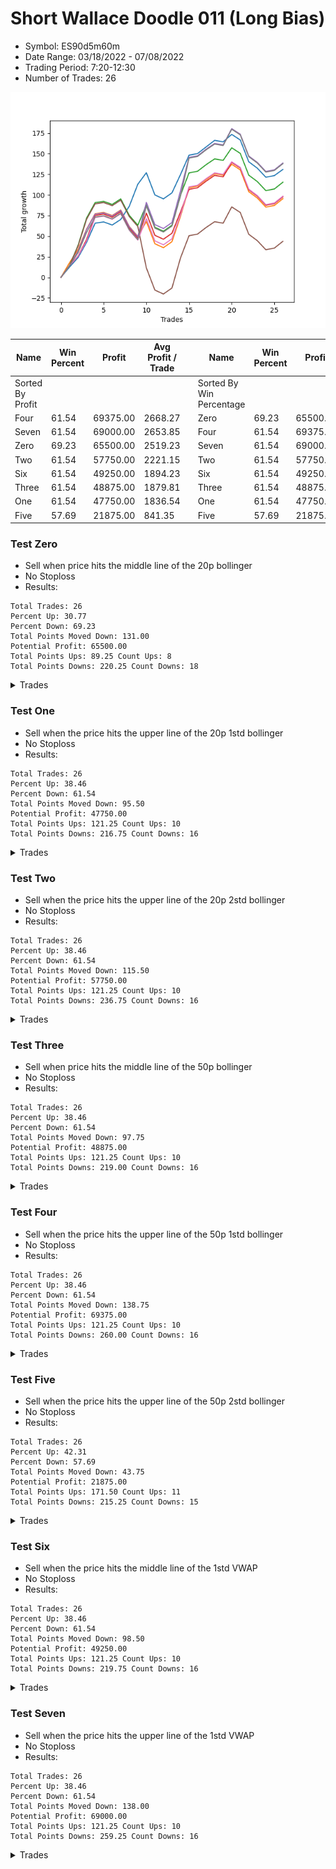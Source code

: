 # Short Wallace Doodle 011 (Long Bias)
- Symbol: ES90d5m60m
- Date Range: 03/18/2022 - 07/08/2022
- Trading Period: 7:20-12:30
- Number of Trades: 26

![Plot](ShortWallace_011ES90d5m60m(LongBias).png)

| Name | Win Percent | Profit | Avg Profit / Trade |     | Name | Win Percent | Profit | Avg Profit / Trade |
| ---- | ----------- | ------ | ------------------ | --- | ---- | ----------- | ------ | ------------------ |
| Sorted By <br> Profit | | | | | Sorted By <br> Win Percentage ||||
| Four | 61.54 | 69375.00 | 2668.27 |     | Zero | 69.23 | 65500.00 | 2519.23 |
| Seven | 61.54 | 69000.00 | 2653.85 |     | Four | 61.54 | 69375.00 | 2668.27 |
| Zero | 69.23 | 65500.00 | 2519.23 |     | Seven | 61.54 | 69000.00 | 2653.85 |
| Two | 61.54 | 57750.00 | 2221.15 |     | Two | 61.54 | 57750.00 | 2221.15 |
| Six | 61.54 | 49250.00 | 1894.23 |     | Six | 61.54 | 49250.00 | 1894.23 |
| Three | 61.54 | 48875.00 | 1879.81 |     | Three | 61.54 | 48875.00 | 1879.81 |
| One | 61.54 | 47750.00 | 1836.54 |     | One | 61.54 | 47750.00 | 1836.54 |
| Five | 57.69 | 21875.00 | 841.35 |     | Five | 57.69 | 21875.00 | 841.35 |

### Test Zero
* Sell when price hits the middle line of the 20p bollinger
* No Stoploss
* Results:
```
Total Trades: 26
Percent Up: 30.77
Percent Down: 69.23
Total Points Moved Down: 131.00
Potential Profit: 65500.00
Total Points Ups: 89.25 Count Ups: 8
Total Points Downs: 220.25 Count Downs: 18
```

<details><summary>Trades</summary>

<code>In: 2022-03-24 08:45:00		Out: 2022-03-24 09:17:15		Total Position Time: 32:15		Total Move Down: 12.50		Total to Date: 12.50</code> <br />
<code>In: 2022-04-06 10:55:00		Out: 2022-04-06 11:00:10		Total Position Time: 05:10		Total Move Down: 11.50		Total to Date: 24.00</code> <br />
<code>In: 2022-04-06 11:05:00		Out: 2022-04-06 11:08:10		Total Position Time: 03:10		Total Move Down: 18.50		Total to Date: 42.50</code> <br />
<code>In: 2022-04-06 12:05:00		Out: 2022-04-06 12:23:15		Total Position Time: 18:15		Total Move Down: 23.25		Total to Date: 65.75</code> <br />
<code>In: 2022-04-07 12:15:00		Out: 2022-04-07 12:46:00		Total Position Time: 31:00		Total Move Down: 1.50		Total to Date: 67.25</code> <br />
<code>In: 2022-04-13 08:35:00		Out: 2022-04-13 09:35:55		Total Position Time: 60:55		Total Move Down: -3.75		Total to Date: 63.50</code> <br />
<code>In: 2022-04-19 12:25:00		Out: 2022-04-19 12:46:00		Total Position Time: 21:00		Total Move Down: 6.75		Total to Date: 70.25</code> <br />
<code>In: 2022-04-25 11:35:00		Out: 2022-04-25 12:07:15		Total Position Time: 32:15		Total Move Down: 16.00		Total to Date: 86.25</code> <br />
<code>In: 2022-04-25 11:55:00		Out: 2022-04-25 12:07:15		Total Position Time: 12:15		Total Move Down: 26.75		Total to Date: 113.00</code> <br />
<code>In: 2022-05-04 11:05:00		Out: 2022-05-04 11:07:15		Total Position Time: 02:15		Total Move Down: 14.00		Total to Date: 127.00</code> <br />
<code>In: 2022-05-04 12:15:00		Out: 2022-05-04 12:46:00		Total Position Time: 31:00		Total Move Down: -27.00		Total to Date: 100.00</code> <br />
<code>In: 2022-05-16 10:45:00		Out: 2022-05-16 11:45:55		Total Position Time: 60:55		Total Move Down: -4.75		Total to Date: 95.25</code> <br />
<code>In: 2022-05-17 12:10:00		Out: 2022-05-17 12:46:00		Total Position Time: 36:00		Total Move Down: 7.25		Total to Date: 102.50</code> <br />
<code>In: 2022-05-19 08:50:00		Out: 2022-05-19 09:21:05		Total Position Time: 31:05		Total Move Down: 22.25		Total to Date: 124.75</code> <br />
<code>In: 2022-05-19 12:05:00		Out: 2022-05-19 12:18:20		Total Position Time: 13:20		Total Move Down: 23.50		Total to Date: 148.25</code> <br />
<code>In: 2022-05-27 12:30:00		Out: 2022-05-27 12:46:00		Total Position Time: 16:00		Total Move Down: 2.00		Total to Date: 150.25</code> <br />
<code>In: 2022-05-31 09:05:00		Out: 2022-05-31 10:05:55		Total Position Time: 60:55		Total Move Down: 8.00		Total to Date: 158.25</code> <br />
<code>In: 2022-06-21 12:15:00		Out: 2022-06-21 12:35:35		Total Position Time: 20:35		Total Move Down: 8.00		Total to Date: 166.25</code> <br />
<code>In: 2022-06-27 08:00:00		Out: 2022-06-27 09:00:55		Total Position Time: 60:55		Total Move Down: -1.75		Total to Date: 164.50</code> <br />
<code>In: 2022-06-27 08:30:00		Out: 2022-06-27 09:02:05		Total Position Time: 32:05		Total Move Down: 9.00		Total to Date: 173.50</code> <br />
<code>In: 2022-07-01 11:25:00		Out: 2022-07-01 12:25:55		Total Position Time: 60:55		Total Move Down: -6.75		Total to Date: 166.75</code> <br />
<code>In: 2022-07-05 10:40:00		Out: 2022-07-05 11:40:55		Total Position Time: 60:55		Total Move Down: -26.50		Total to Date: 140.25</code> <br />
<code>In: 2022-07-05 11:40:00		Out: 2022-07-05 12:40:55		Total Position Time: 60:55		Total Move Down: -7.75		Total to Date: 132.50</code> <br />
<code>In: 2022-07-05 11:45:00		Out: 2022-07-05 12:45:55		Total Position Time: 60:55		Total Move Down: -11.00		Total to Date: 121.50</code> <br />
<code>In: 2022-07-06 11:45:00		Out: 2022-07-06 12:45:55		Total Position Time: 60:55		Total Move Down: 2.00		Total to Date: 123.50</code> <br />
<code>In: 2022-07-07 12:20:00		Out: 2022-07-07 12:38:25		Total Position Time: 18:25		Total Move Down: 7.50		Total to Date: 131.00</code> <br />


</details>

### Test One
* Sell when the price hits the upper line of the 20p 1std bollinger
* No Stoploss
* Results:
```
Total Trades: 26
Percent Up: 38.46
Percent Down: 61.54
Total Points Moved Down: 95.50
Potential Profit: 47750.00
Total Points Ups: 121.25 Count Ups: 10
Total Points Downs: 216.75 Count Downs: 16
```

<details><summary>Trades</summary>

<code>In: 2022-03-24 08:45:00		Out: 2022-03-24 09:33:55		Total Position Time: 48:55		Total Move Down: 17.75		Total to Date: 17.75</code> <br />
<code>In: 2022-04-06 10:55:00		Out: 2022-04-06 11:09:45		Total Position Time: 14:45		Total Move Down: 16.00		Total to Date: 33.75</code> <br />
<code>In: 2022-04-06 11:05:00		Out: 2022-04-06 11:09:45		Total Position Time: 04:45		Total Move Down: 24.75		Total to Date: 58.50</code> <br />
<code>In: 2022-04-06 12:05:00		Out: 2022-04-06 12:46:00		Total Position Time: 41:00		Total Move Down: 18.75		Total to Date: 77.25</code> <br />
<code>In: 2022-04-07 12:15:00		Out: 2022-04-07 12:46:00		Total Position Time: 31:00		Total Move Down: 1.50		Total to Date: 78.75</code> <br />
<code>In: 2022-04-13 08:35:00		Out: 2022-04-13 09:35:55		Total Position Time: 60:55		Total Move Down: -3.75		Total to Date: 75.00</code> <br />
<code>In: 2022-04-19 12:25:00		Out: 2022-04-19 12:46:00		Total Position Time: 21:00		Total Move Down: 6.75		Total to Date: 81.75</code> <br />
<code>In: 2022-04-25 11:35:00		Out: 2022-04-25 12:35:55		Total Position Time: 60:55		Total Move Down: -20.00		Total to Date: 61.75</code> <br />
<code>In: 2022-04-25 11:55:00		Out: 2022-04-25 12:46:00		Total Position Time: 51:00		Total Move Down: -12.00		Total to Date: 49.75</code> <br />
<code>In: 2022-05-04 11:05:00		Out: 2022-05-04 11:07:20		Total Position Time: 02:20		Total Move Down: 18.00		Total to Date: 67.75</code> <br />
<code>In: 2022-05-04 12:15:00		Out: 2022-05-04 12:46:00		Total Position Time: 31:00		Total Move Down: -27.00		Total to Date: 40.75</code> <br />
<code>In: 2022-05-16 10:45:00		Out: 2022-05-16 11:45:55		Total Position Time: 60:55		Total Move Down: -4.75		Total to Date: 36.00</code> <br />
<code>In: 2022-05-17 12:10:00		Out: 2022-05-17 12:46:00		Total Position Time: 36:00		Total Move Down: 7.25		Total to Date: 43.25</code> <br />
<code>In: 2022-05-19 08:50:00		Out: 2022-05-19 09:40:30		Total Position Time: 50:30		Total Move Down: 30.75		Total to Date: 74.00</code> <br />
<code>In: 2022-05-19 12:05:00		Out: 2022-05-19 12:24:50		Total Position Time: 19:50		Total Move Down: 34.75		Total to Date: 108.75</code> <br />
<code>In: 2022-05-27 12:30:00		Out: 2022-05-27 12:46:00		Total Position Time: 16:00		Total Move Down: 2.00		Total to Date: 110.75</code> <br />
<code>In: 2022-05-31 09:05:00		Out: 2022-05-31 10:05:55		Total Position Time: 60:55		Total Move Down: 8.00		Total to Date: 118.75</code> <br />
<code>In: 2022-06-21 12:15:00		Out: 2022-06-21 12:46:00		Total Position Time: 31:00		Total Move Down: 7.00		Total to Date: 125.75</code> <br />
<code>In: 2022-06-27 08:00:00		Out: 2022-06-27 09:00:55		Total Position Time: 60:55		Total Move Down: -1.75		Total to Date: 124.00</code> <br />
<code>In: 2022-06-27 08:30:00		Out: 2022-06-27 09:11:20		Total Position Time: 41:20		Total Move Down: 13.25		Total to Date: 137.25</code> <br />
<code>In: 2022-07-01 11:25:00		Out: 2022-07-01 12:25:55		Total Position Time: 60:55		Total Move Down: -6.75		Total to Date: 130.50</code> <br />
<code>In: 2022-07-05 10:40:00		Out: 2022-07-05 11:40:55		Total Position Time: 60:55		Total Move Down: -26.50		Total to Date: 104.00</code> <br />
<code>In: 2022-07-05 11:40:00		Out: 2022-07-05 12:40:55		Total Position Time: 60:55		Total Move Down: -7.75		Total to Date: 96.25</code> <br />
<code>In: 2022-07-05 11:45:00		Out: 2022-07-05 12:45:55		Total Position Time: 60:55		Total Move Down: -11.00		Total to Date: 85.25</code> <br />
<code>In: 2022-07-06 11:45:00		Out: 2022-07-06 12:45:55		Total Position Time: 60:55		Total Move Down: 2.00		Total to Date: 87.25</code> <br />
<code>In: 2022-07-07 12:20:00		Out: 2022-07-07 12:46:00		Total Position Time: 26:00		Total Move Down: 8.25		Total to Date: 95.50</code> <br />


</details>

### Test Two
* Sell when the price hits the upper line of the 20p 2std bollinger
* No Stoploss
* Results:
```
Total Trades: 26
Percent Up: 38.46
Percent Down: 61.54
Total Points Moved Down: 115.50
Potential Profit: 57750.00
Total Points Ups: 121.25 Count Ups: 10
Total Points Downs: 236.75 Count Downs: 16
```

<details><summary>Trades</summary>

<code>In: 2022-03-24 08:45:00		Out: 2022-03-24 09:45:55		Total Position Time: 60:55		Total Move Down: 14.25		Total to Date: 14.25</code> <br />
<code>In: 2022-04-06 10:55:00		Out: 2022-04-06 11:15:15		Total Position Time: 20:15		Total Move Down: 24.50		Total to Date: 38.75</code> <br />
<code>In: 2022-04-06 11:05:00		Out: 2022-04-06 11:15:15		Total Position Time: 10:15		Total Move Down: 33.25		Total to Date: 72.00</code> <br />
<code>In: 2022-04-06 12:05:00		Out: 2022-04-06 12:46:00		Total Position Time: 41:00		Total Move Down: 18.75		Total to Date: 90.75</code> <br />
<code>In: 2022-04-07 12:15:00		Out: 2022-04-07 12:46:00		Total Position Time: 31:00		Total Move Down: 1.50		Total to Date: 92.25</code> <br />
<code>In: 2022-04-13 08:35:00		Out: 2022-04-13 09:35:55		Total Position Time: 60:55		Total Move Down: -3.75		Total to Date: 88.50</code> <br />
<code>In: 2022-04-19 12:25:00		Out: 2022-04-19 12:46:00		Total Position Time: 21:00		Total Move Down: 6.75		Total to Date: 95.25</code> <br />
<code>In: 2022-04-25 11:35:00		Out: 2022-04-25 12:35:55		Total Position Time: 60:55		Total Move Down: -20.00		Total to Date: 75.25</code> <br />
<code>In: 2022-04-25 11:55:00		Out: 2022-04-25 12:46:00		Total Position Time: 51:00		Total Move Down: -12.00		Total to Date: 63.25</code> <br />
<code>In: 2022-05-04 11:05:00		Out: 2022-05-04 11:07:40		Total Position Time: 02:40		Total Move Down: 24.50		Total to Date: 87.75</code> <br />
<code>In: 2022-05-04 12:15:00		Out: 2022-05-04 12:46:00		Total Position Time: 31:00		Total Move Down: -27.00		Total to Date: 60.75</code> <br />
<code>In: 2022-05-16 10:45:00		Out: 2022-05-16 11:45:55		Total Position Time: 60:55		Total Move Down: -4.75		Total to Date: 56.00</code> <br />
<code>In: 2022-05-17 12:10:00		Out: 2022-05-17 12:46:00		Total Position Time: 36:00		Total Move Down: 7.25		Total to Date: 63.25</code> <br />
<code>In: 2022-05-19 08:50:00		Out: 2022-05-19 09:50:55		Total Position Time: 60:55		Total Move Down: 36.50		Total to Date: 99.75</code> <br />
<code>In: 2022-05-19 12:05:00		Out: 2022-05-19 12:46:00		Total Position Time: 41:00		Total Move Down: 27.00		Total to Date: 126.75</code> <br />
<code>In: 2022-05-27 12:30:00		Out: 2022-05-27 12:46:00		Total Position Time: 16:00		Total Move Down: 2.00		Total to Date: 128.75</code> <br />
<code>In: 2022-05-31 09:05:00		Out: 2022-05-31 10:05:55		Total Position Time: 60:55		Total Move Down: 8.00		Total to Date: 136.75</code> <br />
<code>In: 2022-06-21 12:15:00		Out: 2022-06-21 12:46:00		Total Position Time: 31:00		Total Move Down: 7.00		Total to Date: 143.75</code> <br />
<code>In: 2022-06-27 08:00:00		Out: 2022-06-27 09:00:55		Total Position Time: 60:55		Total Move Down: -1.75		Total to Date: 142.00</code> <br />
<code>In: 2022-06-27 08:30:00		Out: 2022-06-27 09:25:30		Total Position Time: 55:30		Total Move Down: 15.25		Total to Date: 157.25</code> <br />
<code>In: 2022-07-01 11:25:00		Out: 2022-07-01 12:25:55		Total Position Time: 60:55		Total Move Down: -6.75		Total to Date: 150.50</code> <br />
<code>In: 2022-07-05 10:40:00		Out: 2022-07-05 11:40:55		Total Position Time: 60:55		Total Move Down: -26.50		Total to Date: 124.00</code> <br />
<code>In: 2022-07-05 11:40:00		Out: 2022-07-05 12:40:55		Total Position Time: 60:55		Total Move Down: -7.75		Total to Date: 116.25</code> <br />
<code>In: 2022-07-05 11:45:00		Out: 2022-07-05 12:45:55		Total Position Time: 60:55		Total Move Down: -11.00		Total to Date: 105.25</code> <br />
<code>In: 2022-07-06 11:45:00		Out: 2022-07-06 12:45:55		Total Position Time: 60:55		Total Move Down: 2.00		Total to Date: 107.25</code> <br />
<code>In: 2022-07-07 12:20:00		Out: 2022-07-07 12:46:00		Total Position Time: 26:00		Total Move Down: 8.25		Total to Date: 115.50</code> <br />


</details>

### Test Three
* Sell when price hits the middle line of the 50p bollinger
* No Stoploss
* Results:
```
Total Trades: 26
Percent Up: 38.46
Percent Down: 61.54
Total Points Moved Down: 97.75
Potential Profit: 48875.00
Total Points Ups: 121.25 Count Ups: 10
Total Points Downs: 219.00 Count Downs: 16
```

<details><summary>Trades</summary>

<code>In: 2022-03-24 08:45:00		Out: 2022-03-24 09:45:55		Total Position Time: 60:55		Total Move Down: 14.25		Total to Date: 14.25</code> <br />
<code>In: 2022-04-06 10:55:00		Out: 2022-04-06 11:08:35		Total Position Time: 13:35		Total Move Down: 11.50		Total to Date: 25.75</code> <br />
<code>In: 2022-04-06 11:05:00		Out: 2022-04-06 11:08:35		Total Position Time: 03:35		Total Move Down: 20.25		Total to Date: 46.00</code> <br />
<code>In: 2022-04-06 12:05:00		Out: 2022-04-06 12:27:15		Total Position Time: 22:15		Total Move Down: 29.25		Total to Date: 75.25</code> <br />
<code>In: 2022-04-07 12:15:00		Out: 2022-04-07 12:46:00		Total Position Time: 31:00		Total Move Down: 1.50		Total to Date: 76.75</code> <br />
<code>In: 2022-04-13 08:35:00		Out: 2022-04-13 09:35:55		Total Position Time: 60:55		Total Move Down: -3.75		Total to Date: 73.00</code> <br />
<code>In: 2022-04-19 12:25:00		Out: 2022-04-19 12:46:00		Total Position Time: 21:00		Total Move Down: 6.75		Total to Date: 79.75</code> <br />
<code>In: 2022-04-25 11:35:00		Out: 2022-04-25 12:35:55		Total Position Time: 60:55		Total Move Down: -20.00		Total to Date: 59.75</code> <br />
<code>In: 2022-04-25 11:55:00		Out: 2022-04-25 12:46:00		Total Position Time: 51:00		Total Move Down: -12.00		Total to Date: 47.75</code> <br />
<code>In: 2022-05-04 11:05:00		Out: 2022-05-04 11:20:50		Total Position Time: 15:50		Total Move Down: 30.25		Total to Date: 78.00</code> <br />
<code>In: 2022-05-04 12:15:00		Out: 2022-05-04 12:46:00		Total Position Time: 31:00		Total Move Down: -27.00		Total to Date: 51.00</code> <br />
<code>In: 2022-05-16 10:45:00		Out: 2022-05-16 11:45:55		Total Position Time: 60:55		Total Move Down: -4.75		Total to Date: 46.25</code> <br />
<code>In: 2022-05-17 12:10:00		Out: 2022-05-17 12:46:00		Total Position Time: 36:00		Total Move Down: 7.25		Total to Date: 53.50</code> <br />
<code>In: 2022-05-19 08:50:00		Out: 2022-05-19 09:37:05		Total Position Time: 47:05		Total Move Down: 25.75		Total to Date: 79.25</code> <br />
<code>In: 2022-05-19 12:05:00		Out: 2022-05-19 12:21:15		Total Position Time: 16:15		Total Move Down: 27.50		Total to Date: 106.75</code> <br />
<code>In: 2022-05-27 12:30:00		Out: 2022-05-27 12:46:00		Total Position Time: 16:00		Total Move Down: 2.00		Total to Date: 108.75</code> <br />
<code>In: 2022-05-31 09:05:00		Out: 2022-05-31 10:05:55		Total Position Time: 60:55		Total Move Down: 8.00		Total to Date: 116.75</code> <br />
<code>In: 2022-06-21 12:15:00		Out: 2022-06-21 12:46:00		Total Position Time: 31:00		Total Move Down: 7.00		Total to Date: 123.75</code> <br />
<code>In: 2022-06-27 08:00:00		Out: 2022-06-27 09:00:55		Total Position Time: 60:55		Total Move Down: -1.75		Total to Date: 122.00</code> <br />
<code>In: 2022-06-27 08:30:00		Out: 2022-06-27 09:25:50		Total Position Time: 55:50		Total Move Down: 17.50		Total to Date: 139.50</code> <br />
<code>In: 2022-07-01 11:25:00		Out: 2022-07-01 12:25:55		Total Position Time: 60:55		Total Move Down: -6.75		Total to Date: 132.75</code> <br />
<code>In: 2022-07-05 10:40:00		Out: 2022-07-05 11:40:55		Total Position Time: 60:55		Total Move Down: -26.50		Total to Date: 106.25</code> <br />
<code>In: 2022-07-05 11:40:00		Out: 2022-07-05 12:40:55		Total Position Time: 60:55		Total Move Down: -7.75		Total to Date: 98.50</code> <br />
<code>In: 2022-07-05 11:45:00		Out: 2022-07-05 12:45:55		Total Position Time: 60:55		Total Move Down: -11.00		Total to Date: 87.50</code> <br />
<code>In: 2022-07-06 11:45:00		Out: 2022-07-06 12:45:55		Total Position Time: 60:55		Total Move Down: 2.00		Total to Date: 89.50</code> <br />
<code>In: 2022-07-07 12:20:00		Out: 2022-07-07 12:46:00		Total Position Time: 26:00		Total Move Down: 8.25		Total to Date: 97.75</code> <br />


</details>

### Test Four
* Sell when the price hits the upper line of the 50p 1std bollinger
* No Stoploss
* Results:
```
Total Trades: 26
Percent Up: 38.46
Percent Down: 61.54
Total Points Moved Down: 138.75
Potential Profit: 69375.00
Total Points Ups: 121.25 Count Ups: 10
Total Points Downs: 260.00 Count Downs: 16
```

<details><summary>Trades</summary>

<code>In: 2022-03-24 08:45:00		Out: 2022-03-24 09:45:55		Total Position Time: 60:55		Total Move Down: 14.25		Total to Date: 14.25</code> <br />
<code>In: 2022-04-06 10:55:00		Out: 2022-04-06 11:11:20		Total Position Time: 16:20		Total Move Down: 17.50		Total to Date: 31.75</code> <br />
<code>In: 2022-04-06 11:05:00		Out: 2022-04-06 11:11:20		Total Position Time: 06:20		Total Move Down: 26.25		Total to Date: 58.00</code> <br />
<code>In: 2022-04-06 12:05:00		Out: 2022-04-06 12:46:00		Total Position Time: 41:00		Total Move Down: 18.75		Total to Date: 76.75</code> <br />
<code>In: 2022-04-07 12:15:00		Out: 2022-04-07 12:46:00		Total Position Time: 31:00		Total Move Down: 1.50		Total to Date: 78.25</code> <br />
<code>In: 2022-04-13 08:35:00		Out: 2022-04-13 09:35:55		Total Position Time: 60:55		Total Move Down: -3.75		Total to Date: 74.50</code> <br />
<code>In: 2022-04-19 12:25:00		Out: 2022-04-19 12:46:00		Total Position Time: 21:00		Total Move Down: 6.75		Total to Date: 81.25</code> <br />
<code>In: 2022-04-25 11:35:00		Out: 2022-04-25 12:35:55		Total Position Time: 60:55		Total Move Down: -20.00		Total to Date: 61.25</code> <br />
<code>In: 2022-04-25 11:55:00		Out: 2022-04-25 12:46:00		Total Position Time: 51:00		Total Move Down: -12.00		Total to Date: 49.25</code> <br />
<code>In: 2022-05-04 11:05:00		Out: 2022-05-04 11:34:10		Total Position Time: 29:10		Total Move Down: 41.75		Total to Date: 91.00</code> <br />
<code>In: 2022-05-04 12:15:00		Out: 2022-05-04 12:46:00		Total Position Time: 31:00		Total Move Down: -27.00		Total to Date: 64.00</code> <br />
<code>In: 2022-05-16 10:45:00		Out: 2022-05-16 11:45:55		Total Position Time: 60:55		Total Move Down: -4.75		Total to Date: 59.25</code> <br />
<code>In: 2022-05-17 12:10:00		Out: 2022-05-17 12:46:00		Total Position Time: 36:00		Total Move Down: 7.25		Total to Date: 66.50</code> <br />
<code>In: 2022-05-19 08:50:00		Out: 2022-05-19 09:45:45		Total Position Time: 55:45		Total Move Down: 38.50		Total to Date: 105.00</code> <br />
<code>In: 2022-05-19 12:05:00		Out: 2022-05-19 12:30:05		Total Position Time: 25:05		Total Move Down: 40.50		Total to Date: 145.50</code> <br />
<code>In: 2022-05-27 12:30:00		Out: 2022-05-27 12:46:00		Total Position Time: 16:00		Total Move Down: 2.00		Total to Date: 147.50</code> <br />
<code>In: 2022-05-31 09:05:00		Out: 2022-05-31 10:05:55		Total Position Time: 60:55		Total Move Down: 8.00		Total to Date: 155.50</code> <br />
<code>In: 2022-06-21 12:15:00		Out: 2022-06-21 12:46:00		Total Position Time: 31:00		Total Move Down: 7.00		Total to Date: 162.50</code> <br />
<code>In: 2022-06-27 08:00:00		Out: 2022-06-27 09:00:55		Total Position Time: 60:55		Total Move Down: -1.75		Total to Date: 160.75</code> <br />
<code>In: 2022-06-27 08:30:00		Out: 2022-06-27 09:30:55		Total Position Time: 60:55		Total Move Down: 19.75		Total to Date: 180.50</code> <br />
<code>In: 2022-07-01 11:25:00		Out: 2022-07-01 12:25:55		Total Position Time: 60:55		Total Move Down: -6.75		Total to Date: 173.75</code> <br />
<code>In: 2022-07-05 10:40:00		Out: 2022-07-05 11:40:55		Total Position Time: 60:55		Total Move Down: -26.50		Total to Date: 147.25</code> <br />
<code>In: 2022-07-05 11:40:00		Out: 2022-07-05 12:40:55		Total Position Time: 60:55		Total Move Down: -7.75		Total to Date: 139.50</code> <br />
<code>In: 2022-07-05 11:45:00		Out: 2022-07-05 12:45:55		Total Position Time: 60:55		Total Move Down: -11.00		Total to Date: 128.50</code> <br />
<code>In: 2022-07-06 11:45:00		Out: 2022-07-06 12:45:55		Total Position Time: 60:55		Total Move Down: 2.00		Total to Date: 130.50</code> <br />
<code>In: 2022-07-07 12:20:00		Out: 2022-07-07 12:46:00		Total Position Time: 26:00		Total Move Down: 8.25		Total to Date: 138.75</code> <br />


</details>

### Test Five
* Sell when the price hits the upper line of the 50p 2std bollinger
* No Stoploss
* Results:
```
Total Trades: 26
Percent Up: 42.31
Percent Down: 57.69
Total Points Moved Down: 43.75
Potential Profit: 21875.00
Total Points Ups: 171.50 Count Ups: 11
Total Points Downs: 215.25 Count Downs: 15
```

<details><summary>Trades</summary>

<code>In: 2022-03-24 08:45:00		Out: 2022-03-24 09:45:55		Total Position Time: 60:55		Total Move Down: 14.25		Total to Date: 14.25</code> <br />
<code>In: 2022-04-06 10:55:00		Out: 2022-04-06 11:15:05		Total Position Time: 20:05		Total Move Down: 23.75		Total to Date: 38.00</code> <br />
<code>In: 2022-04-06 11:05:00		Out: 2022-04-06 11:15:05		Total Position Time: 10:05		Total Move Down: 32.50		Total to Date: 70.50</code> <br />
<code>In: 2022-04-06 12:05:00		Out: 2022-04-06 12:46:00		Total Position Time: 41:00		Total Move Down: 18.75		Total to Date: 89.25</code> <br />
<code>In: 2022-04-07 12:15:00		Out: 2022-04-07 12:46:00		Total Position Time: 31:00		Total Move Down: 1.50		Total to Date: 90.75</code> <br />
<code>In: 2022-04-13 08:35:00		Out: 2022-04-13 09:35:55		Total Position Time: 60:55		Total Move Down: -3.75		Total to Date: 87.00</code> <br />
<code>In: 2022-04-19 12:25:00		Out: 2022-04-19 12:46:00		Total Position Time: 21:00		Total Move Down: 6.75		Total to Date: 93.75</code> <br />
<code>In: 2022-04-25 11:35:00		Out: 2022-04-25 12:35:55		Total Position Time: 60:55		Total Move Down: -20.00		Total to Date: 73.75</code> <br />
<code>In: 2022-04-25 11:55:00		Out: 2022-04-25 12:46:00		Total Position Time: 51:00		Total Move Down: -12.00		Total to Date: 61.75</code> <br />
<code>In: 2022-05-04 11:05:00		Out: 2022-05-04 12:05:55		Total Position Time: 60:55		Total Move Down: -50.25		Total to Date: 11.50</code> <br />
<code>In: 2022-05-04 12:15:00		Out: 2022-05-04 12:46:00		Total Position Time: 31:00		Total Move Down: -27.00		Total to Date: -15.50</code> <br />
<code>In: 2022-05-16 10:45:00		Out: 2022-05-16 11:45:55		Total Position Time: 60:55		Total Move Down: -4.75		Total to Date: -20.25</code> <br />
<code>In: 2022-05-17 12:10:00		Out: 2022-05-17 12:46:00		Total Position Time: 36:00		Total Move Down: 7.25		Total to Date: -13.00</code> <br />
<code>In: 2022-05-19 08:50:00		Out: 2022-05-19 09:50:55		Total Position Time: 60:55		Total Move Down: 36.50		Total to Date: 23.50</code> <br />
<code>In: 2022-05-19 12:05:00		Out: 2022-05-19 12:46:00		Total Position Time: 41:00		Total Move Down: 27.00		Total to Date: 50.50</code> <br />
<code>In: 2022-05-27 12:30:00		Out: 2022-05-27 12:46:00		Total Position Time: 16:00		Total Move Down: 2.00		Total to Date: 52.50</code> <br />
<code>In: 2022-05-31 09:05:00		Out: 2022-05-31 10:05:55		Total Position Time: 60:55		Total Move Down: 8.00		Total to Date: 60.50</code> <br />
<code>In: 2022-06-21 12:15:00		Out: 2022-06-21 12:46:00		Total Position Time: 31:00		Total Move Down: 7.00		Total to Date: 67.50</code> <br />
<code>In: 2022-06-27 08:00:00		Out: 2022-06-27 09:00:55		Total Position Time: 60:55		Total Move Down: -1.75		Total to Date: 65.75</code> <br />
<code>In: 2022-06-27 08:30:00		Out: 2022-06-27 09:30:55		Total Position Time: 60:55		Total Move Down: 19.75		Total to Date: 85.50</code> <br />
<code>In: 2022-07-01 11:25:00		Out: 2022-07-01 12:25:55		Total Position Time: 60:55		Total Move Down: -6.75		Total to Date: 78.75</code> <br />
<code>In: 2022-07-05 10:40:00		Out: 2022-07-05 11:40:55		Total Position Time: 60:55		Total Move Down: -26.50		Total to Date: 52.25</code> <br />
<code>In: 2022-07-05 11:40:00		Out: 2022-07-05 12:40:55		Total Position Time: 60:55		Total Move Down: -7.75		Total to Date: 44.50</code> <br />
<code>In: 2022-07-05 11:45:00		Out: 2022-07-05 12:45:55		Total Position Time: 60:55		Total Move Down: -11.00		Total to Date: 33.50</code> <br />
<code>In: 2022-07-06 11:45:00		Out: 2022-07-06 12:45:55		Total Position Time: 60:55		Total Move Down: 2.00		Total to Date: 35.50</code> <br />
<code>In: 2022-07-07 12:20:00		Out: 2022-07-07 12:46:00		Total Position Time: 26:00		Total Move Down: 8.25		Total to Date: 43.75</code> <br />


</details>

### Test Six
* Sell when the price hits the middle line of the 1std VWAP
* No Stoploss
* Results:
```
Total Trades: 26
Percent Up: 38.46
Percent Down: 61.54
Total Points Moved Down: 98.50
Potential Profit: 49250.00
Total Points Ups: 121.25 Count Ups: 10
Total Points Downs: 219.75 Count Downs: 16
```

<details><summary>Trades</summary>

<code>In: 2022-03-24 08:45:00		Out: 2022-03-24 09:45:55		Total Position Time: 60:55		Total Move Down: 14.25		Total to Date: 14.25</code> <br />
<code>In: 2022-04-06 10:55:00		Out: 2022-04-06 11:00:10		Total Position Time: 05:10		Total Move Down: 11.50		Total to Date: 25.75</code> <br />
<code>In: 2022-04-06 11:05:00		Out: 2022-04-06 11:08:10		Total Position Time: 03:10		Total Move Down: 18.50		Total to Date: 44.25</code> <br />
<code>In: 2022-04-06 12:05:00		Out: 2022-04-06 12:26:50		Total Position Time: 21:50		Total Move Down: 28.50		Total to Date: 72.75</code> <br />
<code>In: 2022-04-07 12:15:00		Out: 2022-04-07 12:46:00		Total Position Time: 31:00		Total Move Down: 1.50		Total to Date: 74.25</code> <br />
<code>In: 2022-04-13 08:35:00		Out: 2022-04-13 09:35:55		Total Position Time: 60:55		Total Move Down: -3.75		Total to Date: 70.50</code> <br />
<code>In: 2022-04-19 12:25:00		Out: 2022-04-19 12:46:00		Total Position Time: 21:00		Total Move Down: 6.75		Total to Date: 77.25</code> <br />
<code>In: 2022-04-25 11:35:00		Out: 2022-04-25 12:35:55		Total Position Time: 60:55		Total Move Down: -20.00		Total to Date: 57.25</code> <br />
<code>In: 2022-04-25 11:55:00		Out: 2022-04-25 12:46:00		Total Position Time: 51:00		Total Move Down: -12.00		Total to Date: 45.25</code> <br />
<code>In: 2022-05-04 11:05:00		Out: 2022-05-04 11:20:20		Total Position Time: 15:20		Total Move Down: 26.00		Total to Date: 71.25</code> <br />
<code>In: 2022-05-04 12:15:00		Out: 2022-05-04 12:46:00		Total Position Time: 31:00		Total Move Down: -27.00		Total to Date: 44.25</code> <br />
<code>In: 2022-05-16 10:45:00		Out: 2022-05-16 11:45:55		Total Position Time: 60:55		Total Move Down: -4.75		Total to Date: 39.50</code> <br />
<code>In: 2022-05-17 12:10:00		Out: 2022-05-17 12:46:00		Total Position Time: 36:00		Total Move Down: 7.25		Total to Date: 46.75</code> <br />
<code>In: 2022-05-19 08:50:00		Out: 2022-05-19 09:39:15		Total Position Time: 49:15		Total Move Down: 29.00		Total to Date: 75.75</code> <br />
<code>In: 2022-05-19 12:05:00		Out: 2022-05-19 12:24:45		Total Position Time: 19:45		Total Move Down: 34.00		Total to Date: 109.75</code> <br />
<code>In: 2022-05-27 12:30:00		Out: 2022-05-27 12:46:00		Total Position Time: 16:00		Total Move Down: 2.00		Total to Date: 111.75</code> <br />
<code>In: 2022-05-31 09:05:00		Out: 2022-05-31 10:05:55		Total Position Time: 60:55		Total Move Down: 8.00		Total to Date: 119.75</code> <br />
<code>In: 2022-06-21 12:15:00		Out: 2022-06-21 12:46:00		Total Position Time: 31:00		Total Move Down: 7.00		Total to Date: 126.75</code> <br />
<code>In: 2022-06-27 08:00:00		Out: 2022-06-27 09:00:55		Total Position Time: 60:55		Total Move Down: -1.75		Total to Date: 125.00</code> <br />
<code>In: 2022-06-27 08:30:00		Out: 2022-06-27 09:25:30		Total Position Time: 55:30		Total Move Down: 15.25		Total to Date: 140.25</code> <br />
<code>In: 2022-07-01 11:25:00		Out: 2022-07-01 12:25:55		Total Position Time: 60:55		Total Move Down: -6.75		Total to Date: 133.50</code> <br />
<code>In: 2022-07-05 10:40:00		Out: 2022-07-05 11:40:55		Total Position Time: 60:55		Total Move Down: -26.50		Total to Date: 107.00</code> <br />
<code>In: 2022-07-05 11:40:00		Out: 2022-07-05 12:40:55		Total Position Time: 60:55		Total Move Down: -7.75		Total to Date: 99.25</code> <br />
<code>In: 2022-07-05 11:45:00		Out: 2022-07-05 12:45:55		Total Position Time: 60:55		Total Move Down: -11.00		Total to Date: 88.25</code> <br />
<code>In: 2022-07-06 11:45:00		Out: 2022-07-06 12:45:55		Total Position Time: 60:55		Total Move Down: 2.00		Total to Date: 90.25</code> <br />
<code>In: 2022-07-07 12:20:00		Out: 2022-07-07 12:46:00		Total Position Time: 26:00		Total Move Down: 8.25		Total to Date: 98.50</code> <br />


</details>

### Test Seven
* Sell when the price hits the upper line of the 1std VWAP
* No Stoploss
* Results:
```
Total Trades: 26
Percent Up: 38.46
Percent Down: 61.54
Total Points Moved Down: 138.00
Potential Profit: 69000.00
Total Points Ups: 121.25 Count Ups: 10
Total Points Downs: 259.25 Count Downs: 16
```

<details><summary>Trades</summary>

<code>In: 2022-03-24 08:45:00		Out: 2022-03-24 09:45:55		Total Position Time: 60:55		Total Move Down: 14.25		Total to Date: 14.25</code> <br />
<code>In: 2022-04-06 10:55:00		Out: 2022-04-06 11:09:40		Total Position Time: 14:40		Total Move Down: 15.75		Total to Date: 30.00</code> <br />
<code>In: 2022-04-06 11:05:00		Out: 2022-04-06 11:09:40		Total Position Time: 04:40		Total Move Down: 24.50		Total to Date: 54.50</code> <br />
<code>In: 2022-04-06 12:05:00		Out: 2022-04-06 12:46:00		Total Position Time: 41:00		Total Move Down: 18.75		Total to Date: 73.25</code> <br />
<code>In: 2022-04-07 12:15:00		Out: 2022-04-07 12:46:00		Total Position Time: 31:00		Total Move Down: 1.50		Total to Date: 74.75</code> <br />
<code>In: 2022-04-13 08:35:00		Out: 2022-04-13 09:35:55		Total Position Time: 60:55		Total Move Down: -3.75		Total to Date: 71.00</code> <br />
<code>In: 2022-04-19 12:25:00		Out: 2022-04-19 12:46:00		Total Position Time: 21:00		Total Move Down: 6.75		Total to Date: 77.75</code> <br />
<code>In: 2022-04-25 11:35:00		Out: 2022-04-25 12:35:55		Total Position Time: 60:55		Total Move Down: -20.00		Total to Date: 57.75</code> <br />
<code>In: 2022-04-25 11:55:00		Out: 2022-04-25 12:46:00		Total Position Time: 51:00		Total Move Down: -12.00		Total to Date: 45.75</code> <br />
<code>In: 2022-05-04 11:05:00		Out: 2022-05-04 11:34:05		Total Position Time: 29:05		Total Move Down: 41.00		Total to Date: 86.75</code> <br />
<code>In: 2022-05-04 12:15:00		Out: 2022-05-04 12:46:00		Total Position Time: 31:00		Total Move Down: -27.00		Total to Date: 59.75</code> <br />
<code>In: 2022-05-16 10:45:00		Out: 2022-05-16 11:45:55		Total Position Time: 60:55		Total Move Down: -4.75		Total to Date: 55.00</code> <br />
<code>In: 2022-05-17 12:10:00		Out: 2022-05-17 12:46:00		Total Position Time: 36:00		Total Move Down: 7.25		Total to Date: 62.25</code> <br />
<code>In: 2022-05-19 08:50:00		Out: 2022-05-19 09:50:55		Total Position Time: 60:55		Total Move Down: 36.50		Total to Date: 98.75</code> <br />
<code>In: 2022-05-19 12:05:00		Out: 2022-05-19 12:42:25		Total Position Time: 37:25		Total Move Down: 46.00		Total to Date: 144.75</code> <br />
<code>In: 2022-05-27 12:30:00		Out: 2022-05-27 12:46:00		Total Position Time: 16:00		Total Move Down: 2.00		Total to Date: 146.75</code> <br />
<code>In: 2022-05-31 09:05:00		Out: 2022-05-31 10:05:55		Total Position Time: 60:55		Total Move Down: 8.00		Total to Date: 154.75</code> <br />
<code>In: 2022-06-21 12:15:00		Out: 2022-06-21 12:46:00		Total Position Time: 31:00		Total Move Down: 7.00		Total to Date: 161.75</code> <br />
<code>In: 2022-06-27 08:00:00		Out: 2022-06-27 09:00:55		Total Position Time: 60:55		Total Move Down: -1.75		Total to Date: 160.00</code> <br />
<code>In: 2022-06-27 08:30:00		Out: 2022-06-27 09:30:55		Total Position Time: 60:55		Total Move Down: 19.75		Total to Date: 179.75</code> <br />
<code>In: 2022-07-01 11:25:00		Out: 2022-07-01 12:25:55		Total Position Time: 60:55		Total Move Down: -6.75		Total to Date: 173.00</code> <br />
<code>In: 2022-07-05 10:40:00		Out: 2022-07-05 11:40:55		Total Position Time: 60:55		Total Move Down: -26.50		Total to Date: 146.50</code> <br />
<code>In: 2022-07-05 11:40:00		Out: 2022-07-05 12:40:55		Total Position Time: 60:55		Total Move Down: -7.75		Total to Date: 138.75</code> <br />
<code>In: 2022-07-05 11:45:00		Out: 2022-07-05 12:45:55		Total Position Time: 60:55		Total Move Down: -11.00		Total to Date: 127.75</code> <br />
<code>In: 2022-07-06 11:45:00		Out: 2022-07-06 12:45:55		Total Position Time: 60:55		Total Move Down: 2.00		Total to Date: 129.75</code> <br />
<code>In: 2022-07-07 12:20:00		Out: 2022-07-07 12:46:00		Total Position Time: 26:00		Total Move Down: 8.25		Total to Date: 138.00</code> <br />


</details>